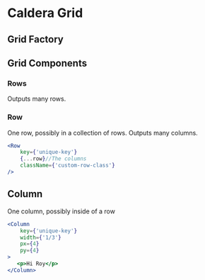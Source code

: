 # Caldera Grid


## Grid Factory

## Grid Components

### Rows
Outputs many rows.

### Row
One row, possibly in a collection of rows. Outputs many columns.

```jsx
<Row
    key={'unique-key'}
    {...row}//The columns
    className={'custom-row-class'}
/>
```

## Column
One column, possibly inside of a row
    
```jsx
<Column
    key={'unique-key'}
    width={'1/3'}
    px={4}
    py={4}
>
   <p>Hi Roy</p>
</Column>
```
